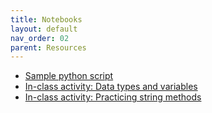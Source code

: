 ```yaml
---
title: Notebooks
layout: default
nav_order: 02
parent: Resources
---
```


- [Sample python script](/assets/notebooks/sample_pythonScript.ipynb)
- [In-class activity: Data types and variables](/assets/notebooks/datatypes.ipynb)
- [In-class activity: Practicing string methods](/assets/notebooks/Practice_YellowWallpaper.ipynb)